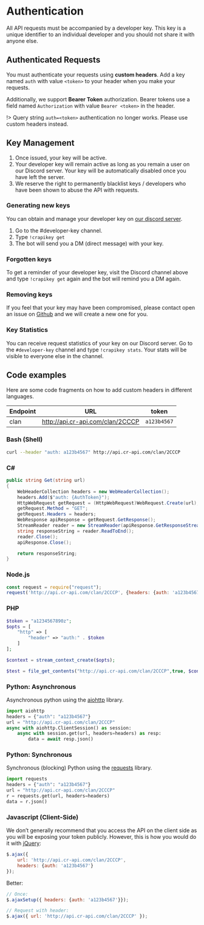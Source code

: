 #  Authentication

All API requests must be accompanied by a developer key. This key is a unique identifier to an individual developer and you should not share it with anyone else.

## Authenticated Requests

You must authenticate your requests using **custom headers**. Add a key named `auth` with value `<token>` to your header when you make your requests.

Additionally, we support **Bearer Token** authorization. Bearer tokens use a field named `Authorization` with value `Bearer <token>` in the header.

!> Query string `auth=<token>` authentication no longer works. Please use custom headers instead.

## Key Management

1. Once issued, your key will be active.
2. Your developer key will remain active as long as you remain a user on our Discord server. Your key will be automatically disabled once you have left the server.
3. We reserve the right to permanently blacklist keys / developers who have been shown to abuse the API with requests.


### Generating new keys

You can obtain and manage your developer key on [our discord server](http://discord.me/cr_api).

1. Go to the #developer-key channel.
2. Type `!crapikey get`
3. The bot will send you a DM (direct message) with your key.

### Forgotten keys

To get a reminder of your developer key, visit the Discord channel above and type `!crapikey get` again and the bot will remind you a DM again.

### Removing keys

If you feel that your key may have been compromised, please contact open an issue on [Github](http://github.com/cr-api/cr-api) and we will create a new one for you.

### Key Statistics

You can receive request statistics of your key on our Discord server. Go to the `#developer-key` channel and type `!crapikey stats`. Your stats will be visible to everyone else in the channel.

## Code examples

Here are some code fragments on how to add custom headers in different languages.

| Endpoint | URL | token |
| --- | --- | --- |
| clan | http://api.cr-api.com/clan/2CCCP | `a123b4567` |

### Bash (Shell)

```bash
curl --header "auth: a123b4567" http://api.cr-api.com/clan/2CCCP
```

### C# #

```csharp
public string Get(string url)
{
    WebHeaderCollection headers = new WebHeaderCollection();
    headers.Add($"auth: {AuthToken}");
    HttpWebRequest getRequest = (HttpWebRequest)WebRequest.Create(url);
    getRequest.Method = "GET";
    getRequest.Headers = headers;
    WebResponse apiResponse = getRequest.GetResponse();
    StreamReader reader = new StreamReader(apiResponse.GetResponseStream(), Encoding.UTF8);
    string responseString = reader.ReadToEnd();
    reader.Close();
    apiResponse.Close();

    return responseString;
}
```

### Node.js

```javascript
const request = require("request");
request('http://api.cr-api.com/clan/2CCCP', {headers: {auth: 'a123b4567'}})
```

### PHP

```php
$token = "a1234567890z";
$opts = [
    "http" => [
        "header" => "auth:" . $token
    ]
];

$context = stream_context_create($opts);

$test = file_get_contents("http://api.cr-api.com/clan/2CCCP",true, $context);
```

### Python: Asynchronous

Asynchronous python using the [aiohttp](http://aiohttp.readthedocs.io/) library.

```python
import aiohttp
headers = {"auth": "a123b4567"}
url = "http://api.cr-api.com/clan/2CCCP"
async with aiohttp.ClientSession() as session:
    async with session.get(url, headers=headers) as resp:
        data = await resp.json()
```

### Python: Synchronous

Synchronous (blocking) Python using the [requests](http://docs.python-requests.org) library.

```python
import requests
headers = {"auth": "a123b4567"}
url = "http://api.cr-api.com/clan/2CCCP"
r = requests.get(url, headers=headers)
data = r.json()
```

### Javascript (Client-Side)

We don’t generally recommend that you access the API on the client side as you will be exposing your token publicly. However, this is how you would do it with [jQuery](http://api.jquery.com/):

```javascript
$.ajax({
    url: 'http://api.cr-api.com/clan/2CCCP',
    headers: {auth: 'a123b4567'}
});
```

Better:

```javascript
// Once:
$.ajaxSetup({ headers: {auth: 'a123b4567'}});

// Request with header:
$.ajax({ url: 'http://api.cr-api.com/clan/2CCCP' });
```

